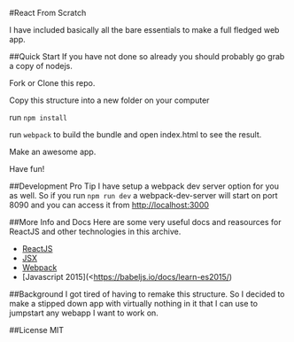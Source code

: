 #React From Scratch

I have included basically all the bare essentials to make a full fledged web app.

##Quick Start
If you have not done so already you should probably go grab a copy of nodejs.

Fork or Clone this repo.

Copy this structure into a new folder on your computer

run `npm install` 

run `webpack` to build the bundle and open index.html to see the result.

Make an awesome app.

Have fun!

##Development Pro Tip
I have setup a webpack dev server option for you as well. So if you run `npm run dev`
a webpack-dev-server will start on port 8090 and you can access it from <http://localhost:3000>

##More Info and Docs
Here are some very useful docs and reasources for ReactJS and other technologies in this archive.

- [ReactJS](https://facebook.github.io/react/docs/tutorial.html)
- [JSX](https://facebook.github.io/react/docs/jsx-in-depth.html)
- [Webpack](https://github.com/webpack/webpack/blob/master/README.md)
- [Javascript 2015](<https://babeljs.io/docs/learn-es2015/)

##Background
I got tired of having to remake this structure. So I decided to make a stipped down
app with virtually nothing in it that I can use to jumpstart any webapp I want to work on.

##License
MIT
